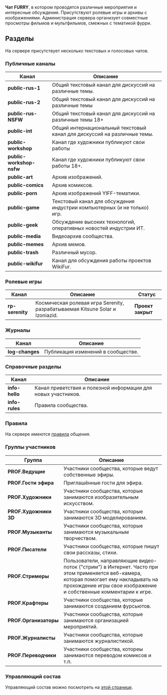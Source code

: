 **Чат FURRY**, в котором проводятся различные мероприятия и интересные обсуждения. Присутствуют ролевые игры и архивы с изображениями. Администрация сервера организует совместные просмотры фильмов и мультфильмов, смежных с тематикой фурри.


## Разделы
На сервере присутствует несколько текстовых и голосовых чатов.

### Публичные каналы

Канал | Описание
----- | --------
**public-rus-1**          | Общий текстовый канал для дискуссий на различные темы.
**public-rus-2**          | Общий текстовый канал для дискуссий на различные темы
**public-rus-NSFW**       | Общий текстовый канал для дискуссий на различные темы 18+
**public-int**            | Общий интернациональный текстовый канал для дискуссий на различные темы.
**public-workshop**       | Канал где художники публикуют свои работы
**public-workshop-nsfw**  | Канал где художники публикуют свои работы 18+.
**public-art**            | Архив изображений.
**public-comics**         | Архив комиксов.
**public-porn**           | Архив изображений YIFF-тематики.
**public-game**           | Текстовый канал для обсуждения индустрии компьютерных (и не только) игр.
**public-geek**           | Обсуждение высоких технологий, оперативных новостей индустрии ИТ.
**public-media**          | Видеоархив сообщества.
**public-memes**          | Архив мемов.
**public-trash**          | Различный мусор.
**public-wikifur**        | Канал для обсуждения работы проектов WikiFur.

### Ролевые игры

Канал | Описание | Статус
----- | -------- | -------
**rp-serenity** | Космическая ролевая игра Serenity, разрабатываемая Kitsune Solar и Izoniazid. | **Проект закрыт**

### Журналы

Канал | Описание
----- | --------
**log-changes** | Публикация изменений в сообществе.

### Справочные разделы

Канал | Описание
----- | --------
**info-hello** | Канал приветствия и полезной информации для новых участников.
**info-rules** | Правила сообщества.

### Правила

На сервере имеются [правила](/rules) общения.

### Группы участников

Группа | Описание
------ | --------
**PROF.Ведущие**        | Участники сообщества, которые ведут собственные эфиры.
**PROF.Гости эфира**    | Приглашённые гости для эфира.
**PROF.Художники**      | Участники сообщества, которые занимаются изобразительным искусством.
**PROF.Художники 3D**   | Участники сообщества, которые занимаются 3D моделированием.
**PROF.Музыканты**      | Участники сообщества, которые занимаются музыкальным творчеством.
**PROF.Писатели**       | Участники сообщества, которые пишут свои рассказы, стихи.
**PROF.Стримеры**       | Пользователи, направляющие видео-поток ("стрим") в Интернет. Часто при этом применяется веб-камера, которая помогает ему накладывать на прохождение игры свое изображение и собственные комментарии к игре.
**PROF.Крафтеры**       | Участники сообщества, которые занимаются созданием фурсьютов.
**PROF.Организаторы**   | Участники сообщества, которые занимаются организацией мероприятий.
**PROF.Журналисты**     | Участники сообщества, которые занимаются журналистикой.
**PROF.Переводчики**    | Участники сообщества, котореы занимаются переводом комиксов и т.п. 


### Управляющий состав

Управляющий состав можно посмотреть на [этой странице](/team).
